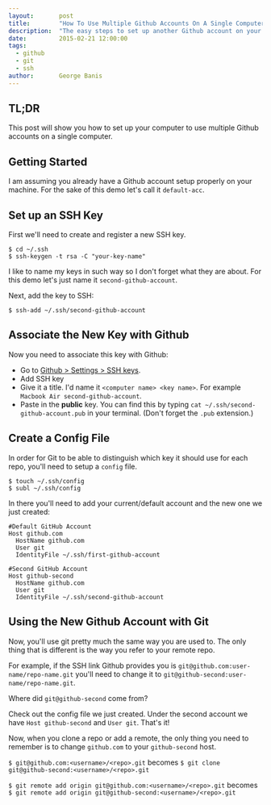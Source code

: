 ```yaml
---
layout:       post
title:        "How To Use Multiple Github Accounts On A Single Computer"
description:  "The easy steps to set up another Github account on your computer and use both seamlessly."
date:         2015-02-21 12:00:00
tags:
  - github
  - git
  - ssh
author:       George Banis
---
```


## TL;DR

This post will show you how to set up your computer to use multiple Github accounts on a single computer.

## Getting Started

I am assuming you already have a Github account setup properly on your machine. For the sake of this demo let's call it `default-acc`.

## Set up an SSH Key

First we'll need to create and register a new SSH key.

```
$ cd ~/.ssh
$ ssh-keygen -t rsa -C "your-key-name"
```

I like to name my keys in such way so I don't forget what they are about. For this demo let's just name it `second-github-account`.

Next, add the key to SSH:

```
$ ssh-add ~/.ssh/second-github-account
```

## Associate the New Key with Github

Now you need to associate this key with Github:

- Go to [Github > Settings > SSH keys](https://github.com/settings/ssh).
- Add SSH key
- Give it a title. I'd name it `<computer name> <key name>`. For example `Macbook Air second-github-account`.
- Paste in the **public** key. You can find this by typing `cat ~/.ssh/second-github-account.pub` in your terminal. (Don't forget the `.pub` extension.)

## Create a Config File

In order for Git to be able to distinguish which key it should use for each repo, you'll need to setup a `config` file.

```
$ touch ~/.ssh/config
$ subl ~/.ssh/config
```

In there you'll need to add your current/default account and the new one we just created:

```
#Default GitHub Account
Host github.com
  HostName github.com
  User git
  IdentityFile ~/.ssh/first-github-account

#Second GitHub Account
Host github-second
  HostName github.com
  User git
  IdentityFile ~/.ssh/second-github-account
```

## Using the New Github Account with Git

Now, you'll use git pretty much the same way you are used to. The only thing that is different is the way you refer to your remote repo.

For example, if the SSH link Github provides you is `git@github.com:user-name/repo-name.git` you'll need to change it to `git@github-second:user-name/repo-name.git`.

Where did `git@github-second` come from?

Check out the config file we just created. Under the second account we have `Host github-second` and `User git`. That's it!

Now, when you clone a repo or add a remote, the only thing you need to remember is to change `github.com` to your `github-second` host.

`$ git@github.com:<username>/<repo>.git` becomes `$ git clone git@github-second:<username>/<repo>.git`

`$ git remote add origin git@github.com:<username>/<repo>.git` becomes `$ git remote add origin git@github-second:<username>/<repo>.git`
